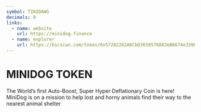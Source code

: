 ```yaml
---
symbol: TINIDAWG
decimals: 9
links:
  - name: website
    url: https://minidog.finance
  - name: explorer
    url: https://bscscan.com/token/0x57282282A6CbD3658576883eB6674e339609c714
---
```


# MINIDOG TOKEN

The World’s first Auto-Boost, Super Hyper Deflationary Coin is here! MiniDog is on a mission to help lost and horny animals find their way to the nearest animal shelter
